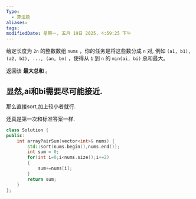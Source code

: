 ```yaml
---
Type:
  - 算法题
aliases: 
tags: 
modifiedDate: 星期一, 五月 19日 2025, 4:59:25 下午
---
```

给定长度为 `2n` 的整数数组 `nums` ，你的任务是将这些数分成 `n` 对, 例如 `(a1, b1), (a2, b2), ..., (an, bn)` ，使得从 `1` 到 `n` 的 `min(ai, bi)` 总和最大。

返回该 **最大总和** 。

## 显然,ai和bi需要尽可能接近.

那么直接sort,加上较小者就行. 

还真是第一次和标准答案一样.

```cpp
class Solution {
public:
    int arrayPairSum(vector<int>& nums) {
        std::sort(nums.begin(),nums.end());
        int sum = 0;
        for(int i=0;i<nums.size();i+=2)
        {
            sum+=nums[i];
        }
        return sum;
    }
};
```
